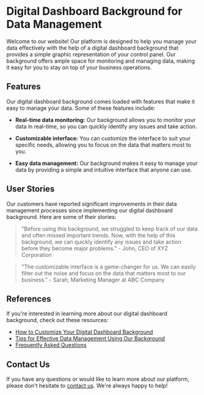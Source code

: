 <!--font:Orbitron-->

# Digital Dashboard Background for Data Management

Welcome to our website! Our platform is designed to help you manage your data effectively with the help of a digital dashboard background that provides a simple graphic representation of your control panel. Our background offers ample space for monitoring and managing data, making it easy for you to stay on top of your business operations.

## Features

Our digital dashboard background comes loaded with features that make it easy to manage your data. Some of these features include:

- **Real-time data monitoring:** Our background allows you to monitor your data in real-time, so you can quickly identify any issues and take action.

- **Customizable interface:** You can customize the interface to suit your specific needs, allowing you to focus on the data that matters most to you.

- **Easy data management:** Our background makes it easy to manage your data by providing a simple and intuitive interface that anyone can use.

## User Stories

Our customers have reported significant improvements in their data management processes since implementing our digital dashboard background. Here are some of their stories:

> "Before using this background, we struggled to keep track of our data and often missed important trends. Now, with the help of this background, we can quickly identify any issues and take action before they become major problems." - John, CEO of XYZ Corporation

> "The customizable interface is a game-changer for us. We can easily filter out the noise and focus on the data that matters most to our business." - Sarah, Marketing Manager at ABC Company

## References

If you're interested in learning more about our digital dashboard background, check out these resources:

- [How to Customize Your Digital Dashboard Background](#customization)
- [Tips for Effective Data Management Using Our Background](#tips)
- [Frequently Asked Questions](#faq)

## Contact Us

If you have any questions or would like to learn more about our platform, please don't hesitate to [contact us](#contact). We're always happy to help!

<!--

Write me content for website with wallpaper which alt text is:

"A wallpaper with a simple graphic of a digital dashboard or control panel, with space for monitoring and managing data."

The name/title of the page should not be 1:1 copy of the alt text but rather a real content of the website which is using this wallpaper.

- Use markdown format 
- Start with heading
- Heading should be short and concise
- The content should look like a real website 
- The website should not be about the wallpaper, wallpaper is just a related background
- Heading should be contain work "wallpaper" or "background"
- Include real sections like references, contact, user stories, etc. use things relevant to the page purpose.
- Feel free to use structure like headings, bullets, numbering, blockquotes, paragraphs, horizontal lines, etc.
- You can use formatting like bold or _italic_
- You can include UTF-8 emojis
- Links should be only #hash anchors (and you can refer to the document itself)
- Do not include images


---


# Digital Dashboard Background for Data Management

Welcome to our website! Our platform is designed to help you manage your data effectively with the help of a digital dashboard background that provides a simple graphic representation of your control panel. Our background offers ample space for monitoring and managing data, making it easy for you to stay on top of your business operations.

## Features

Our digital dashboard background comes loaded with features that make it easy to manage your data. Some of these features include:

- **Real-time data monitoring:** Our background allows you to monitor your data in real-time, so you can quickly identify any issues and take action.

- **Customizable interface:** You can customize the interface to suit your specific needs, allowing you to focus on the data that matters most to you.

- **Easy data management:** Our background makes it easy to manage your data by providing a simple and intuitive interface that anyone can use.

## User Stories

Our customers have reported significant improvements in their data management processes since implementing our digital dashboard background. Here are some of their stories:

> "Before using this background, we struggled to keep track of our data and often missed important trends. Now, with the help of this background, we can quickly identify any issues and take action before they become major problems." - John, CEO of XYZ Corporation

> "The customizable interface is a game-changer for us. We can easily filter out the noise and focus on the data that matters most to our business." - Sarah, Marketing Manager at ABC Company

## References

If you're interested in learning more about our digital dashboard background, check out these resources:

- [How to Customize Your Digital Dashboard Background](#customization)
- [Tips for Effective Data Management Using Our Background](#tips)
- [Frequently Asked Questions](#faq)

## Contact Us

If you have any questions or would like to learn more about our platform, please don't hesitate to [contact us](#contact). We're always happy to help!

-->
